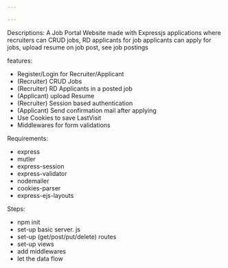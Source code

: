 ```yaml
---

---
```

Descriptions:
	A Job Portal Website made with  Expressjs applications where 
	recruiters can CRUD jobs, RD applicants for job
	applicants can apply for jobs, upload resume on job post, see job postings

features:
- Register/Login for Recruiter/Applicant
- (Recruiter) CRUD Jobs
- (Recruiter) RD Applicants in a posted job
- (Applicant) upload Resume
- (Recruiter) Session based authentication 
- (Applicant) Send confirmation mail after applying
- Use Cookies to save LastVisit
- Middlewares for form validations

Requirements:
- express
- mutler
- express-session
- express-validator
- nodemailer
- cookies-parser
- express-ejs-layouts

Steps:
- npm init
- set-up basic server. js
- set-up (get/post/put/delete) routes
- set-up views
- add middlewares
- let the data flow
